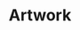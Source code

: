 ---
label: "Artwork Hero"
weight: 0
title: "Artwork"
tagline: ""
image: "../../../assets/images/home-hero1.jpeg"
image_alt: "A painting of a winter morning"
---